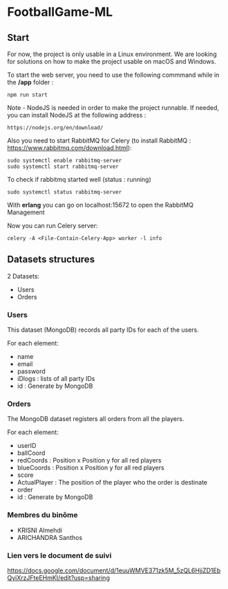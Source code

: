 # FootballGame-ML

## Start

For now, the project is only usable in a Linux environment.
We are looking for solutions on how to make the project usable on macOS and Windows.

To start the web server, you need to use the following commmand while in the **/app** folder : 
```
npm run start
```

Note - NodeJS is needed in order to make the project runnable. If needed, you can install NodeJS at the following address :
```
https://nodejs.org/en/download/
```

Also you need to start RabbitMQ for Celery (to install RabbitMQ : https://www.rabbitmq.com/download.html):
```
sudo systemctl enable rabbitmq-server
sudo systemctl start rabbitmq-server
```
To check if rabbitmq started well (status : running)
```
sudo systemctl status rabbitmq-server
```
With **erlang** you can go on localhost:15672 to open the RabbitMQ Management

Now you can run Celery server:
```
celery -A <File-Contain-Celery-App> worker -l info
```

## Datasets structures

2 Datasets:
 - Users
 - Orders

### Users

This dataset (MongoDB) records all party IDs for each of the users.

For each element:
 - name
 - email
 - password
 - iDlogs : lists of all party IDs
 - id : Generate by MongoDB
  
### Orders

The MongoDB dataset registers all orders from all the players.

For each element:
- userID 
- ballCoord
- redCoords : Position x  Position y for all red players
- blueCoords : Position x  Position y for all red players
- score
- ActualPlayer : The position of the player who the order is destinate
- order
- id : Generate by MongoDB

### Membres du binôme
  - KRISNI Almehdi
  - ARICHANDRA Santhos

### Lien vers le document de suivi
https://docs.google.com/document/d/1euuWMVE371zk5M_5zQL6HjjZD1EbQyiXrzJFteEHmKI/edit?usp=sharing
